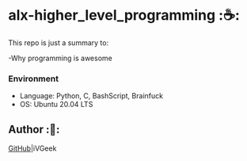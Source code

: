 # alx-higher_level_programming :☕:
This repo is just a summary to:

-Why  programming is awesome

### Environment
* Language: Python, C, BashScript, Brainfuck
* OS: Ubuntu 20.04 LTS

## Author :🦩:

[GitHub](https://github.com/iVGeek)|iVGeek
